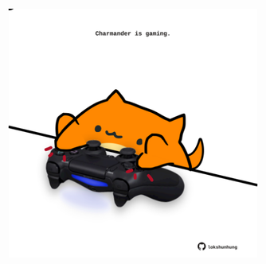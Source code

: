 <!-- built at 21/02/2022, 05:00:58 UTC -->
<p align="center">
  <img width="500" height="500" src="./ReadmeImage.svg">
</p>
